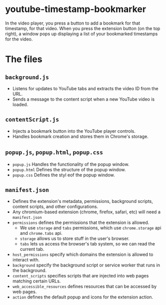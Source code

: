 # youtube-timestamp-bookmarker

In the video player, you press a button to add a bookmark for that timestamp, for that video.
When you press the extension button (on the top right), a window pops up displaying a list of your bookmarked timestamps for the video.

# The files

## `background.js`

- Listens for updates to YouTube tabs and extracts the video ID from the URL.
- Sends a message to the content script when a new YouTube video is loaded.

## `contentScript.js`

- Injects a bookmark button into the YouTube player controls.
- Handles bookmark creation and stores them in Chrome's storage.

## `popup.js`, `popup.html`, `popup.css`

- `popup.js` Handles the functionality of the popup window.
- `popup.html` Defines the structure of the popup window.
- `popup.css` Defines the styl eof the popup window.

## `manifest.json`

- Defines the extension's metadata, permissions, background scripts, content scripts, and other configurations.
- Any chromium-based extension (chrome, firefox, safari, etc) will need a `manifest.json`
- `permissions` defines the permissions that the extension is allowed.
    - We use `storage` and `tabs` permissions, which use `chrome.storage` api and `chrome.tabs` api.
    - `storage` allows us to store stuff in the user's browser.
    - `tabs` lets us access the browser's tab system, so we can read the current tab.
- `host_permissions` specify which domains the extension is allowed to interact with.
- `background` specify the background script or service worker that runs in the background.
- `content_scripts` specifies scripts that are injected into web pages matching certain URLs.
- `web_accessible_resources` defines resources that can be accessed by web pages.
- `action` defines the default popup and icons for the extension action.

